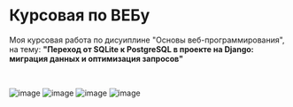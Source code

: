 # Курсовая по ВЕБу

Моя курсовая работа по дисуиплине "Основы веб-программирования", на тему: **"Переход от SQLite к PostgreSQL в проекте на Django: миграция данных и оптимизация запросов"**

<br>

![image](https://github.com/user-attachments/assets/f5f9335c-fabb-4581-88c7-1284eb2103f4)
![image](https://github.com/user-attachments/assets/e6ed59ee-82da-44f5-90a1-6d399f19d0f7)
![image](https://github.com/user-attachments/assets/fcfd68a5-3b92-448a-98b3-8a968c5a6f8b)
![image](https://github.com/user-attachments/assets/d806f2b9-67c8-40d4-8640-da88a9e82b91)

